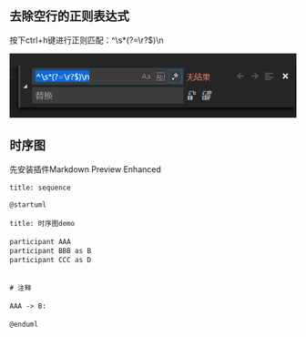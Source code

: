 
## 去除空行的正则表达式

按下ctrl+h键进行正则匹配：^\s*(?=\r?$)\n

![](img/mk-2019-06-28-11-09-55.png)



## 时序图

先安装插件Markdown Preview Enhanced

```sequence
title: sequence
```

```plantuml
@startuml

title: 时序图demo

participant AAA
participant BBB as B
participant CCC as D


# 注释

AAA -> B:

@enduml
```